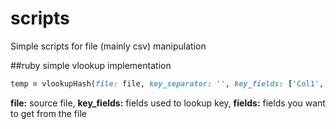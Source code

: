 # scripts
Simple scripts for file (mainly csv) manipulation

##ruby simple vlookup implementation

```ruby
temp = vlookupHash(file: file, key_separator: '', key_fields: ['Col1','Col2'], fields: ['Field1','Field2','field3'])
```
__file:__ source file,
__key_fields:__ fields used to lookup key,
__fields:__ fields you want to get from the file
